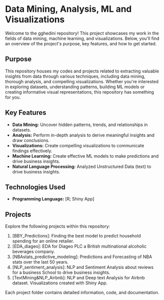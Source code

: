 # Data Mining, Analysis, ML and Visualizations

Welcome to the gghedini repository! This project showcases my work in the fields of data mining, machine learning, and visualizations. Below, you'll find an overview of the project's purpose, key features, and how to get started.

## Purpose

This repository houses my codes and projects related to extracting valuable insights from data through various techniques, including data mining, thorough analysis, and compelling visualizations. Whether you're interested in exploring datasets, understanding patterns, building ML models or creating informative visual representations, this repository has something for you.

## Key Features

- **Data Mining:** Uncover hidden patterns, trends, and relationships in datasets.
- **Analysis:** Perform in-depth analysis to derive meaningful insights and draw conclusions.
- **Visualizations:** Create compelling visualizations to communicate findings effectively.
- **Machine Learning:** Create effective ML models to make predictions and drive business insights.
- **Natural Language Processing:** Analyzed Unstructured Data (text) to drive business insights.

## Technologies Used

- **Programming Language:** [R; Shiny App]

## Projects

Explore the following projects within this repository:

1. [BBY_Predictions]: Finding the best model to predict household spending for an online retailer.
2. [EDA_diageo]: EDA for Diageo PLC a British multinational alcoholic beverages company.
3. [NBAstats_predictive_modeling]: Predictions and Forecasting of NBA stats over the last 50 years.
4. [NLP_sentiment_analysis]: NLP and Sentiment Analysis about reviews for a business School to drive business insights.
5. [TextMining&NLP_Airbnb]: NLP and Deep text Analysis for Airbnb dataset. Visualizations created with Shiny App.

Each project folder contains detailed information, code, and documentation.
